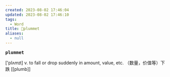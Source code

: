 ```yaml
---
created: 2023-08-02 17:46:04
updated: 2023-08-02 17:46:10
tags:
  - Word
title: 📖plummet
aliases:
  - null
---
```


<pre><strong>plummet</strong></pre>
['plʌmɪt]
v. to fall or drop suddenly in amount, value, etc. （数量，价值等）下跌
[[plumb]]